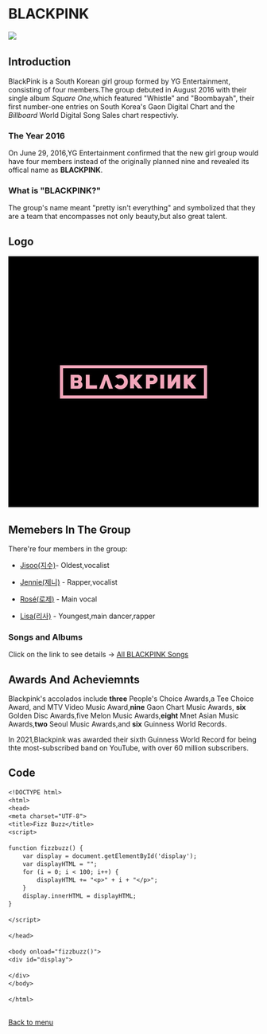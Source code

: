  #  BLACKPINK
 
 ![](https://static.wikia.nocookie.net/ladygaga/images/9/9a/Blackpink.jpg/revision/latest?cb=20200422160824)
 
 ## Introduction
 BlackPink is a South Korean girl group formed by YG Entertainment, consisting of four members.The group 
 debuted in August 2016 with their single album _Square One_,which featured "Whistle" and "Boombayah", 
 their first number-one entries on South Korea's Gaon Digital Chart and the _Billboard_ World Digital
 Song Sales chart respectivly. 
 
 ### The Year 2016 
 On June 29, 2016,YG Entertainment confirmed that the new girl group would have four members instead
 of the originally planned nine and revealed its offical name as **BLACKPINK**.
 
 ### What is "BLACKPINK?" 
 The group's name meant "pretty isn't everything" and symbolized that they are a team that encompasses not only beauty,but also great talent. 
 
 ## Logo 
 
 ![](https://github.com/AngelS28/AngelS28/blob/main/image/blackPink_logo.jpeg)
 
 ## Memebers In The Group 
 There're four members in the group: 
* [Jisoo(지수)](https://github.com/AngelS28/AngelS28/blob/main/aboutJisoo.md)- Oldest,vocalist

* [Jennie(제니)](https://github.com/AngelS28/AngelS28/blob/main/aboutJennie.md) - Rapper,vocalist

* [Rosé(로제)](https://github.com/AngelS28/AngelS28/blob/main/about%20Ros%C3%A9.md) - Main vocal

* [Lisa(리사)](https://github.com/AngelS28/AngelS28/blob/main/aboutLisa.md) - Youngest,main dancer,rapper 

### Songs and Albums 

Click on the link to see details -> [All BLACKPINK Songs](https://www.hypable.com/blackpink-song-album-complete-guide/)

## Awards And Acheviemnts 
Blackpink's accolados include **three** People's Choice Awards,a Tee Choice Award, and MTV Video Music Award,**nine** Gaon Chart Music Awards, **six** Golden Disc Awards,five Melon Music Awards,**eight** Mnet Asian Music Awards,**two** Seoul Music Awards,and **six** Guinness World Records.

In 2021,Blackpink was awarded their sixth Guinness World Record for being thte most-subscribed band on YouTube, with over 60 million subscribers. 





## Code

```
<!DOCTYPE html>
<html>
<head>
<meta charset="UTF-8">
<title>Fizz Buzz</title>
<script>

function fizzbuzz() {
	var display = document.getElementById('display');
	var displayHTML = "";
	for (i = 0; i < 100; i++) {
		displayHTML += "<p>" + i + "</p>";
	}
	display.innerHTML = displayHTML;
}

</script>

</head>

<body onload="fizzbuzz()">
<div id="display">

</div>
</body>

</html>
 
```
[Back to menu](https://github.com/AngelS28/AngelS28/blob/main/menu_Page.md)

